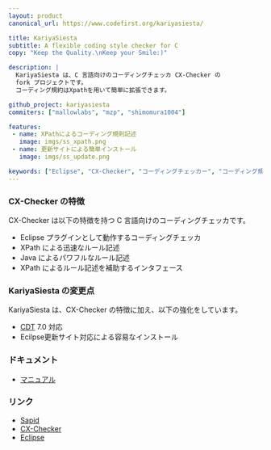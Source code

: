 ```yaml
---
layout: product
canonical_url: https://www.codefirst.org/kariyasiesta/

title: KariyaSiesta
subtitle: A flexible coding style checker for C
copy: "Keep the Quality.\nKeep your Smile:)"

description: |
  KariyaSiesta は、C 言語向けのコーディングチェッカ CX-Checker の
  fork プロジェクトです。
  コーディング規約はXpathを用いて簡単に拡張できます。

github_project: kariyasiesta
commiters: ["mallowlabs", "mzp", "shimomura1004"]

features:
 - name: XPathによるコーディング規則記述
   image: imgs/ss_xpath.png
 - name: 更新サイトによる簡単インストール
   image: imgs/ss_update.png

keywords: ["Eclipse", "CX-Checker", "コーディングチェッカー", "コーディング規約" ]
---
```


### CX-Checker の特徴
CX-Checker は以下の特徴を持つ C 言語向けのコーディングチェッカです。

 * Eclipse プラグインとして動作するコーディングチェッカ
 * XPath による迅速なルール記述
 * Java によるパワフルなルール記述
 * XPath によるルール記述を補助するインタフェース

### KariyaSiesta の変更点
KariyaSiesta は、CX-Checker の特徴に加え、以下の強化をしています。

 * [CDT](http://www.eclipse.org/cdt/) 7.0 対応
 * Ecilpse更新サイト対応による容易なインストール

### ドキュメント

 * [マニュアル](https://kariyasiesta.readthedocs.io/)

### リンク

 * [Sapid](http://www.sapid.org)
 * [CX-Checker](http://cxc.sapid.org/)
 * [Eclipse](http://www.eclipse.org)
